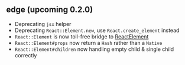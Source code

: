 ## edge (upcoming 0.2.0)

*  Deprecating `jsx` helper
*  Deprecating `React::Element.new`, use `React.create_element` instead
*  `React::Element` is now toll-free bridge to [ReactElement](http://facebook.github.io/react/docs/glossary.html#react-elements)
*  `React::Element#props` now return a `Hash` rather than a `Native`
*  `React::Element#children` now handling empty child & single child correctly